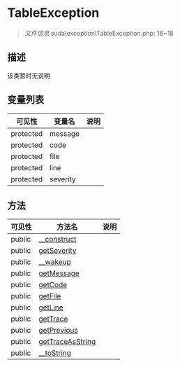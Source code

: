 #  TableException 

> *文件信息* suda\exception\TableException.php: 18~18



## 描述

该类暂时无说明





## 变量列表
| 可见性 |  变量名   | 说明 |
|--------|----|------|
| protected   | message | | 
| protected   | code | | 
| protected   | file | | 
| protected   | line | | 
| protected   | severity | | 



## 方法


| 可见性 | 方法名 | 说明 |
|--------|-------|------|
| public |[__construct](TableException/__construct.md) |  |
| public |[getSeverity](TableException/getSeverity.md) |  |
| public |[__wakeup](TableException/__wakeup.md) |  |
| public |[getMessage](TableException/getMessage.md) |  |
| public |[getCode](TableException/getCode.md) |  |
| public |[getFile](TableException/getFile.md) |  |
| public |[getLine](TableException/getLine.md) |  |
| public |[getTrace](TableException/getTrace.md) |  |
| public |[getPrevious](TableException/getPrevious.md) |  |
| public |[getTraceAsString](TableException/getTraceAsString.md) |  |
| public |[__toString](TableException/__toString.md) |  |

